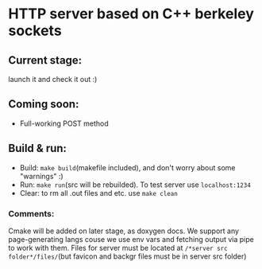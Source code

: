 <h1>HTTP server based on C++ berkeley sockets</h1>
<h2>Current stage:</h2>
<p>launch it and check it out :)</p>

<h2>Coming soon:</h2>
<ul><li>Full-working POST method</li></ul>
    
<h2>Build & run:</h2>
<ul><li>Build: <code>make build</code>(makefile included), and don't worry about some "warnings" :)</li>
<li>Run: <code>make run</code>(src will be rebuilded). To test server use <code>localhost:1234</code></li>
<li>Clear: to rm all .out files and etc. use <code>make clean</code></li></ul>

<h3>Comments:</h3>
<p>Cmake will be added on later stage, as doxygen docs. We support any page-generating langs couse we use env vars and fetching output via pipe to work with them. Files for server must be located at <code>/*server src folder*/files/</code>(but favicon and backgr files must be in server src folder)</p>
